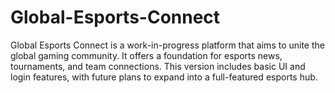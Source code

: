 # Global-Esports-Connect
Global Esports Connect is a work-in-progress platform that aims to unite the global gaming community. It offers a foundation for esports news, tournaments, and team connections. This version includes basic UI and login features, with future plans to expand into a full-featured esports hub.
